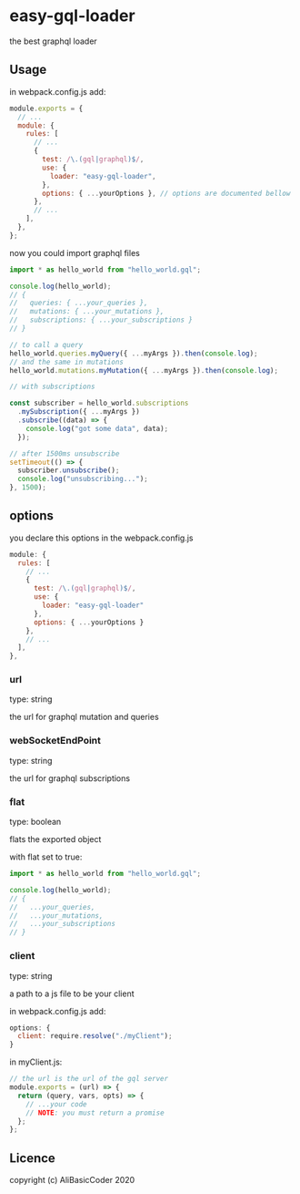 # easy-gql-loader

the best graphql loader

## Usage

in webpack.config.js add:

```js
module.exports = {
  // ...
  module: {
    rules: [
      // ...
      {
        test: /\.(gql|graphql)$/,
        use: {
          loader: "easy-gql-loader",
        },
        options: { ...yourOptions }, // options are documented bellow
      },
      // ...
    ],
  },
};
```

now you could import graphql files

```js
import * as hello_world from "hello_world.gql";

console.log(hello_world);
// {
//   queries: { ...your_queries },
//   mutations: { ...your_mutations },
//   subscriptions: { ...your_subscriptions }
// }

// to call a query
hello_world.queries.myQuery({ ...myArgs }).then(console.log);
// and the same in mutations
hello_world.mutations.myMutation({ ...myArgs }).then(console.log);

// with subscriptions

const subscriber = hello_world.subscriptions
  .mySubscription({ ...myArgs })
  .subscribe((data) => {
    console.log("got some data", data);
  });

// after 1500ms unsubscribe
setTimeout(() => {
  subscriber.unsubscribe();
  console.log("unsubscribing...");
}, 1500);
```

## options

you declare this options in the webpack.config.js

```js
module: {
  rules: [
    // ...
    {
      test: /\.(gql|graphql)$/,
      use: {
        loader: "easy-gql-loader"
      },
      options: { ...yourOptions }
    },
    // ...
  ],
},
```

### url

type: string

the url for graphql mutation and queries

### webSocketEndPoint

type: string

the url for graphql subscriptions

### flat

type: boolean

flats the exported object

with flat set to true:

```js
import * as hello_world from "hello_world.gql";

console.log(hello_world);
// {
//   ...your_queries,
//   ...your_mutations,
//   ...your_subscriptions
// }
```

### client

type: string

a path to a js file to be your client

in webpack.config.js add:

```js
options: {
  client: require.resolve("./myClient");
}
```

in myClient.js:

```js
// the url is the url of the gql server
module.exports = (url) => {
  return (query, vars, opts) => {
    // ...your code
    // NOTE: you must return a promise
  };
};
```

## Licence

copyright (c) AliBasicCoder 2020
